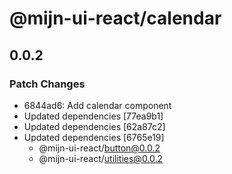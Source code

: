 # @mijn-ui-react/calendar

## 0.0.2

### Patch Changes

- 6844ad6: Add calendar component
- Updated dependencies [77ea9b1]
- Updated dependencies [62a87c2]
- Updated dependencies [6765e19]
  - @mijn-ui-react/button@0.0.2
  - @mijn-ui-react/utilities@0.0.2
